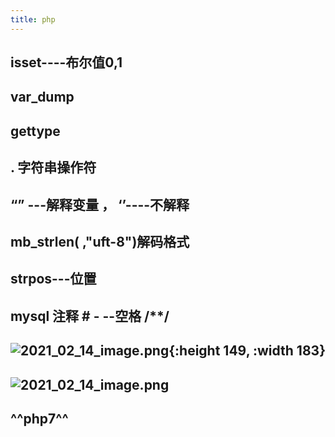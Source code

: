 ```yaml
---
title: php
---
```


## isset----布尔值0,1
## var_dump
## gettype
## . 字符串操作符
## “” ---解释变量 ， ‘’----不解释
## mb_strlen( ,"uft-8")解码格式
## strpos---位置
##
## mysql 注释 # - --空格  /**/
## ![2021_02_14_image.png](https://cdn.logseq.com/%2F7aa8ab99-753a-4230-847b-43a1c3a3ef4741596b4d-6706-4f42-a4be-699461b5778b2021_02_14_image.png?Expires=4766899842&Signature=fxzenpdI8CdIimgblmUKUcTX7o9GpvLbMXZ2roFO-tOhhEwKMmAHQbf6ufkq4FvR2PAT~qHF48L5hxqcPIeloTHtBrZciPyz~Rpb9VkPyXGZdc3SdC8w5LWJAevs8d5QCb2G71uTzna5KgrCr6JwRbfJqbkGCBGXRBl3~LBEGrd63iGlDnCvBj7WNcEmsOzwq6DdLaz6STg5A-Ui-ob53~Du0s1q-mE6vWucfvcAFI9tD95Ws1MBu4ww7d92lmMdnpPKrlNHEdjxIdjA7czQ6uYkMf7dJqh~z~4gght9kgW3KGI~Jb6FwUcsaWN~0WZMjuiIzhcuO7gXmtRWeL2fkQ__&Key-Pair-Id=APKAJE5CCD6X7MP6PTEA){:height 149, :width 183}
##
##
##
##
##
## ![2021_02_14_image.png](https://cdn.logseq.com/%2F7aa8ab99-753a-4230-847b-43a1c3a3ef470419f3a8-be2f-44c9-b4ad-5e6b93ff24682021_02_14_image.png?Expires=4766899273&Signature=jGnIqUy8cbxzieerXNex7h-WWdg7Z1xEqErO57ruJ4yHjKCUpUz2B8q2MpoxDGg3xDx9QuIAIsIpeXmsaOSuuMAJi1dtXRWR8qu5UzFNzA3~rgseN4rzDKAZzqVE0uBxXfswexqZdO-TU3W9ITEHUOEdPtPy0cgNt9jPzY~bxxUhEXd-dSp-89cunuBZt1oUnhTw4zYTxhevzhWPTQUjrn-jB-WPCg8OpWK8DThVvN6PJ47xORXIhywm9vaNKEMwV-gGaQmqnqMpMxHy3KjwZEDMSAOV-FIpPoFJg0NuzSCw-CjDt1Be3m3MkCY6Kl9MziKvFvCD5SJS7D84UXVHXg__&Key-Pair-Id=APKAJE5CCD6X7MP6PTEA)
## ^^**php7**^^
